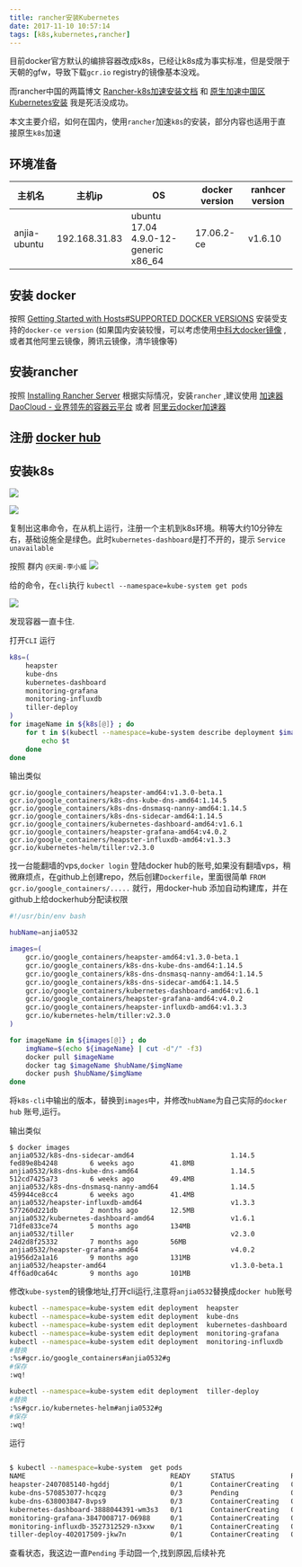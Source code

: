 ```yaml
---
title: rancher安装Kubernetes
date: 2017-11-10 10:57:14
tags: [k8s,kubernetes,rancher]
---
```


目前docker官方默认的编排容器改成k8s，已经让k8s成为事实标准，但是受限于天朝的gfw，导致下载`gcr.io` registry的镜像基本没戏。

而rancher中国的两篇博文 [Rancher-k8s加速安装文档][] 和 [原生加速中国区Kubernetes安装][] 我是死活没成功。

本文主要介绍，如何在国内，使用`rancher`加速`k8s`的安装，部分内容也适用于直接原生`k8s`加速




<!--more-->

## 环境准备

|    主机名    |     主机ip    |                  OS                  | docker version | ranhcer version |
|--------------|---------------|--------------------------------------|----------------|-----------------|
| anjia-ubuntu | 192.168.31.83 | ubuntu 17.04 4.9.0-12-generic x86_64 | 17.06.2-ce     | v1.6.10         |

## 安装 docker

按照 [Getting Started with Hosts#SUPPORTED DOCKER VERSIONS][GettingStartedWithHosts#supported] 安装受支持的`docker-ce version` (如果国内安装较慢，可以考虑使用[中科大docker镜像][] ,或者其他阿里云镜像，腾讯云镜像，清华镜像等)

## 安装rancher
按照 [Installing Rancher Server][InstallingRancherServer] 根据实际情况，安装`rancher` ,建议使用 [加速器 DaoCloud - 业界领先的容器云平台][加速器Daocloud-业界领先的容器云平台] 或者 [阿里云docker加速器][]

## 注册 [docker hub][DockerHub]

## 安装k8s

![](http://ww1.sinaimg.cn/large/afaffa71ly1flcuo8bzfdj210b0ms0u6.jpg)

![](http://ww1.sinaimg.cn/large/afaffa71ly1flcuo8conrj217w0pc76q.jpg)

复制出这串命令，在从机上运行，注册一个主机到k8s环境。稍等大约10分钟左右，基础设施全是绿色。此时`kubernetes-dashboard`是打不开的，提示 `Service unavailable`

按照 群内 `@天阑-李小威` 
![](http://ww1.sinaimg.cn/large/afaffa71ly1flcus1lvxsj20xn0nf0vu.jpg)

给的命令，在`cli`执行 `kubectl --namespace=kube-system get pods`

![](http://ww1.sinaimg.cn/large/afaffa71ly1flcuujqzo1j20oi07874t.jpg)

发现容器一直卡住.

打开`CLI` 运行
```bash
k8s=(
    heapster
    kube-dns
    kubernetes-dashboard
    monitoring-grafana
    monitoring-influxdb
    tiller-deploy
)
for imageName in ${k8s[@]} ; do
    for t in $(kubectl --namespace=kube-system describe deployment $imageName | grep gcr | awk '{print $2}') ; do
        echo $t
    done
done
```
输出类似
```
gcr.io/google_containers/heapster-amd64:v1.3.0-beta.1
gcr.io/google_containers/k8s-dns-kube-dns-amd64:1.14.5
gcr.io/google_containers/k8s-dns-dnsmasq-nanny-amd64:1.14.5
gcr.io/google_containers/k8s-dns-sidecar-amd64:1.14.5
gcr.io/google_containers/kubernetes-dashboard-amd64:v1.6.1
gcr.io/google_containers/heapster-grafana-amd64:v4.0.2
gcr.io/google_containers/heapster-influxdb-amd64:v1.3.3
gcr.io/kubernetes-helm/tiller:v2.3.0
```

找一台能翻墙的vps,`docker login` 登陆docker hub的账号,如果没有翻墙vps，稍微麻烦点，在github上创建repo，然后创建`Dockerfile`，里面很简单 `FROM gcr.io/google_containers/.....` 就行，用docker-hub 添加自动构建库，并在github上给dockerhub分配读权限

```bash
#!/usr/bin/env bash

hubName=anjia0532

images=(
    gcr.io/google_containers/heapster-amd64:v1.3.0-beta.1
    gcr.io/google_containers/k8s-dns-kube-dns-amd64:1.14.5
    gcr.io/google_containers/k8s-dns-dnsmasq-nanny-amd64:1.14.5
    gcr.io/google_containers/k8s-dns-sidecar-amd64:1.14.5
    gcr.io/google_containers/kubernetes-dashboard-amd64:v1.6.1
    gcr.io/google_containers/heapster-grafana-amd64:v4.0.2
    gcr.io/google_containers/heapster-influxdb-amd64:v1.3.3
    gcr.io/kubernetes-helm/tiller:v2.3.0
)

for imageName in ${images[@]} ; do
    imgName=$(echo ${imageName} | cut -d"/" -f3)
    docker pull $imageName
    docker tag $imageName $hubName/$imgName
    docker push $hubName/$imgName
done
```

将`k8s-cli`中输出的版本，替换到`images`中，并修改`hubName`为自己实际的`docker hub` 账号,运行。

输出类似
```
$ docker images
anjia0532/k8s-dns-sidecar-amd64                        1.14.5              fed89e8b4248        6 weeks ago         41.8MB
anjia0532/k8s-dns-kube-dns-amd64                       1.14.5              512cd7425a73        6 weeks ago         49.4MB
anjia0532/k8s-dns-dnsmasq-nanny-amd64                  1.14.5              459944ce8cc4        6 weeks ago         41.4MB
anjia0532/heapster-influxdb-amd64                      v1.3.3              577260d221db        2 months ago        12.5MB
anjia0532/kubernetes-dashboard-amd64                   v1.6.1              71dfe833ce74        5 months ago        134MB
anjia0532/tiller                                       v2.3.0              24d2d8f25332        7 months ago        56MB
anjia0532/heapster-grafana-amd64                       v4.0.2              a1956d2a1a16        9 months ago        131MB
anjia0532/heapster-amd64                               v1.3.0-beta.1       4ff6ad0ca64c        9 months ago        101MB
```


修改`kube-system`的镜像地址,打开cli运行,注意将`anjia0532`替换成`docker hub`账号

```bash
kubectl --namespace=kube-system edit deployment  heapster
kubectl --namespace=kube-system edit deployment  kube-dns
kubectl --namespace=kube-system edit deployment  kubernetes-dashboard
kubectl --namespace=kube-system edit deployment  monitoring-grafana
kubectl --namespace=kube-system edit deployment  monitoring-influxdb
#替换
:%s#gcr.io/google_containers#anjia0532#g
#保存
:wq!

kubectl --namespace=kube-system edit deployment  tiller-deploy
#替换
:%s#gcr.io/kubernetes-helm#anjia0532#g
#保存
:wq!
```

运行
```bash

$ kubectl --namespace=kube-system  get pods
NAME                                    READY     STATUS              RESTARTS   AGE
heapster-2407085140-hgddj               0/1       ContainerCreating   0          48m
kube-dns-570853077-hcqzg                0/3       Pending             0          1h
kube-dns-638003847-8vps9                0/3       ContainerCreating   0          2h
kubernetes-dashboard-3888044391-wm3s3   0/1       ContainerCreating   0          14m
monitoring-grafana-3847008717-06988     0/1       ContainerCreating   0          14m
monitoring-influxdb-3527312529-n3xxw    0/1       ContainerCreating   0          14m
tiller-deploy-402017509-jkw7n           0/1       ContainerCreating   0          13m
```

查看状态，我这边一直`Pending` 手动囧一个,找到原因,后续补充

[GettingStartedWithHosts#supported]: http://rancher.com/docs/rancher/v1.6/en/hosts/#supported-docker-versions
[InstallingRancherServer]: http://rancher.com/docs/rancher/v1.6/en/installing-rancher/installing-server/
[中科大docker镜像]: http://mirrors.ustc.edu.cn/help/docker-ce.html
[加速器Daocloud-业界领先的容器云平台]: https://www.daocloud.io/mirror
[阿里云docker加速器]: https://cr.console.aliyun.com/#/accelerator
[DockerHub]: https://hub.docker.com/
[Rancher-k8s加速安装文档]: https://www.cnrancher.com/rancher-k8s-accelerate-installation-document/
[原生加速中国区Kubernetes安装]: https://www.cnrancher.com/kubernetes-installation/
